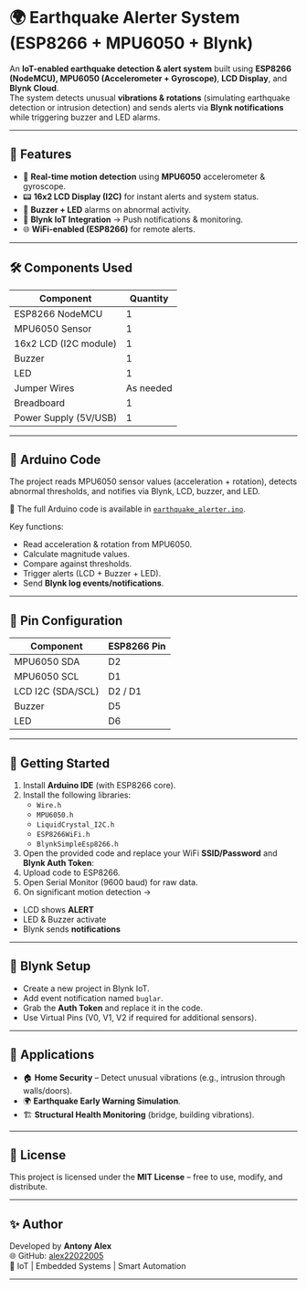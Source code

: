 # 🌍 Earthquake Alerter System (ESP8266 + MPU6050 + Blynk)

An **IoT-enabled earthquake detection & alert system** built using **ESP8266 (NodeMCU), MPU6050 (Accelerometer + Gyroscope)**, **LCD Display**, and **Blynk Cloud**.  
The system detects unusual **vibrations & rotations** (simulating earthquake detection or intrusion detection) and sends alerts via **Blynk notifications** while triggering buzzer and LED alarms.

---

## 📌 Features
- 📡 **Real-time motion detection** using **MPU6050** accelerometer & gyroscope.  
- 📟 **16x2 LCD Display (I2C)** for instant alerts and system status.  
- 🚨 **Buzzer + LED** alarms on abnormal activity.  
- 📲 **Blynk IoT Integration** → Push notifications & monitoring.  
- 🌐 **WiFi-enabled (ESP8266)** for remote alerts.  

---

## 🛠 Components Used
| Component              | Quantity |
|------------------------|----------|
| ESP8266 NodeMCU        | 1        |
| MPU6050 Sensor         | 1        |
| 16x2 LCD (I2C module)  | 1        |
| Buzzer                 | 1        |
| LED                    | 1        |
| Jumper Wires           | As needed |
| Breadboard             | 1        |
| Power Supply (5V/USB)  | 1        |

---

## 📜 Arduino Code
The project reads MPU6050 sensor values (acceleration + rotation), detects abnormal thresholds, and notifies via Blynk, LCD, buzzer, and LED.  

📂 The full Arduino code is available in [`earthquake_alerter.ino`](https://github.com/alex22022005/Earthquake-Alerter-System-ESP8266-MPU6050-Blynk-.git).  

Key functions:
- Read acceleration & rotation from MPU6050.
- Calculate magnitude values.
- Compare against thresholds.
- Trigger alerts (LCD + Buzzer + LED).
- Send **Blynk log events/notifications**.

---

## 🔌 Pin Configuration
| Component             | ESP8266 Pin |
|----------------------|-------------|
| MPU6050 SDA          | D2          |
| MPU6050 SCL          | D1          |
| LCD I2C (SDA/SCL)    | D2 / D1     |
| Buzzer               | D5          |
| LED                  | D6          |

---

## 🚀 Getting Started
1. Install **Arduino IDE** (with ESP8266 core).  
2. Install the following libraries:  
   - `Wire.h`  
   - `MPU6050.h`  
   - `LiquidCrystal_I2C.h`  
   - `ESP8266WiFi.h`  
   - `BlynkSimpleEsp8266.h`  
3. Open the provided code and replace your WiFi **SSID/Password** and **Blynk Auth Token**:
4. Upload code to ESP8266.  
5. Open Serial Monitor (9600 baud) for raw data.  
6. On significant motion detection →  
- LCD shows **ALERT**  
- LED & Buzzer activate  
- Blynk sends **notifications**  

---

## 📲 Blynk Setup
- Create a new project in Blynk IoT.  
- Add event notification named `buglar`.  
- Grab the **Auth Token** and replace it in the code.  
- Use Virtual Pins (V0, V1, V2 if required for additional sensors).  

---

## 📌 Applications
- 🏠 **Home Security** – Detect unusual vibrations (e.g., intrusion through walls/doors).  
- 🌍 **Earthquake Early Warning Simulation**.  
- 🏗️ **Structural Health Monitoring** (bridge, building vibrations).  

---

## 📄 License
This project is licensed under the **MIT License** – free to use, modify, and distribute.  

---

## ✨ Author
Developed by **Antony Alex**  
🌐 GitHub: [alex22022005](https://github.com/alex22022005)  
🚀 IoT | Embedded Systems | Smart Automation  

---
